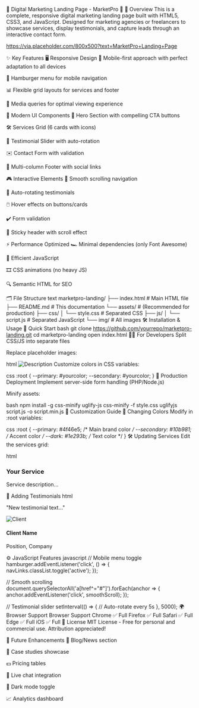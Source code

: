 📢 Digital Marketing Landing Page - MarketPro 🚀
🌟 Overview
This is a complete, responsive digital marketing landing page built with HTML5, CSS3, and JavaScript. Designed for marketing agencies or freelancers to showcase services, display testimonials, and capture leads through an interactive contact form.

https://via.placeholder.com/800x500?text=MarketPro+Landing+Page

✨ Key Features
🖥️ Responsive Design
📱 Mobile-first approach with perfect adaptation to all devices

🍔 Hamburger menu for mobile navigation

📊 Flexible grid layouts for services and footer

🎨 Media queries for optimal viewing experience

🎨 Modern UI Components
🦸 Hero Section with compelling CTA buttons

🛠️ Services Grid (6 cards with icons)

💬 Testimonial Slider with auto-rotation

✉️ Contact Form with validation

🦶 Multi-column Footer with social links

🎮 Interactive Elements
🛝 Smooth scrolling navigation

🔄 Auto-rotating testimonials

🖱️ Hover effects on buttons/cards

✔️ Form validation

📌 Sticky header with scroll effect

⚡ Performance Optimized
🏎️ Minimal dependencies (only Font Awesome)

🧠 Efficient JavaScript

🎞️ CSS animations (no heavy JS)

🔍 Semantic HTML for SEO

🗂️ File Structure
text
marketpro-landing/
├── index.html          # Main HTML file
├── README.md           # This documentation
└── assets/             # (Recommended for production)
    ├── css/
    │   └── style.css   # Separated CSS
    ├── js/
    │   └── script.js   # Separated JavaScript
    └── img/            # All images
🛠️ Installation & Usage
🏁 Quick Start
bash
git clone https://github.com/yourrepo/marketpro-landing.git
cd marketpro-landing
open index.html
🧑‍💻 For Developers
Split CSS/JS into separate files

Replace placeholder images:

html
<img src="assets/img/your-image.jpg" alt="Description">
Customize colors in CSS variables:

css
:root {
  --primary: #yourcolor;
  --secondary: #yourcolor;
}
🚀 Production Deployment
Implement server-side form handling (PHP/Node.js)

Minify assets:

bash
npm install -g css-minify uglify-js
css-minify -f style.css
uglifyjs script.js -o script.min.js
🎨 Customization Guide
🎨 Changing Colors
Modify in :root variables:

css
:root {
    --primary: #4f46e5;       /* Main brand color */
    --secondary: #10b981;     /* Accent color */
    --dark: #1e293b;          /* Text color */
}
🛠️ Updating Services
Edit the services grid:

html
<div class="service-card">
    <div class="service-icon">
        <i class="fas fa-your-icon"></i>
    </div>
    <h3>Your Service</h3>
    <p>Service description...</p>
</div>
💬 Adding Testimonials
html
<div class="testimonial">
    <p>"New testimonial text..."</p>
    <div class="testimonial-author">
        <img src="path/to/photo.jpg" alt="Client">
        <div>
            <h4>Client Name</h4>
            <p>Position, Company</p>
        </div>
    </div>
</div>
<!-- Add matching dot -->
<div class="testimonial-dot" data-index="3"></div>
⚙️ JavaScript Features
javascript
// Mobile menu toggle
hamburger.addEventListener('click', () => {
    navLinks.classList.toggle('active');
});

// Smooth scrolling
document.querySelectorAll('a[href^="#"]').forEach(anchor => {
    anchor.addEventListener('click', smoothScroll);
});

// Testimonial slider
setInterval(() => {
    // Auto-rotate every 5s
}, 5000);
🌍 Browser Support
Browser	Support
Chrome	✅ Full
Firefox	✅ Full
Safari	✅ Full
Edge	✅ Full
iOS	✅ Full
📜 License
MIT License - Free for personal and commercial use. Attribution appreciated!

🚀 Future Enhancements
📝 Blog/News section

💼 Case studies showcase

💵 Pricing tables

💬 Live chat integration

🌙 Dark mode toggle

📈 Analytics dashboard

